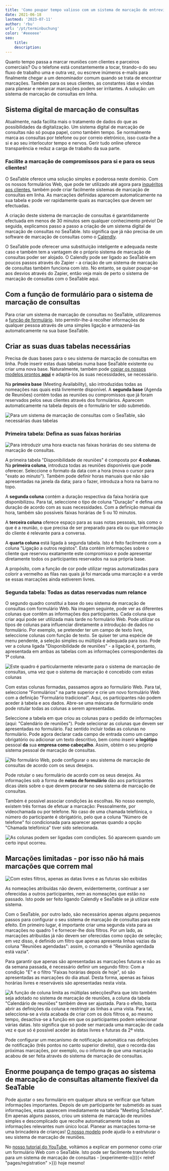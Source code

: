 ```yaml
---
title: 'Como poupar tempo valioso com um sistema de marcação de entrevistas da SeaTable - SeaTable'
date: 2021-06-18
lastmod: '2023-07-11'
author: 'rbu'
url: '/pt/terminbuchung'
color: '#eeeeee'
seo:
    title:
    description:
---
```


Quanto tempo passa a marcar reuniões com clientes e parceiros comerciais? Ou o telefone está constantemente a tocar, tirando-o do seu fluxo de trabalho uma e outra vez, ou escreve inúmeros e-mails para finalmente chegar a um denominador comum quando se trata de encontrar marcações. Também para os seus clientes, as constantes idas e vindas para planear e remarcar marcações podem ser irritantes. A solução: um sistema de marcação de consultas em linha.

## Sistema digital de marcação de consultas

Atualmente, nada facilita mais o tratamento de dados do que as possibilidades da digitalização. Um sistema digital de marcação de consultas não só poupa papel, como também tempo. Se normalmente marca as consultas por telefone ou por correio eletrónico, isso custa-lhe a si e ao seu interlocutor tempo e nervos. Gerir tudo online oferece transparência e reduz a carga de trabalho da sua parte.

### Facilite a marcação de compromissos para si e para os seus clientes!

O SeaTable oferece uma solução simples e poderosa neste domínio. Com os nossos formulários Web, que pode ter utilizado até agora para [inquéritos aos clientes](https://seatable.io/pt/vorlage/ku9n1tyosmmho-8trn7rdg/), também pode criar facilmente sistemas de marcação de consultas em linha. As marcações definidas aparecem automaticamente na sua tabela e pode ver rapidamente quais as marcações que devem ser efectuadas.

A criação deste sistema de marcação de consultas é garantidamente efectuada em menos de 30 minutos sem qualquer conhecimento prévio! De seguida, explicamos passo a passo a criação de um sistema digital de marcação de consultas no SeaTable. Isto significa que já não precisa de um software de marcação de consultas como o [Calendly](https://calendly.com/de/).

O SeaTable pode oferecer uma substituição inteligente e adequada neste caso e também tem a vantagem de o próprio sistema de marcação de consultas poder ser alojado. O Calendly pode ser ligado ao SeaTable em poucos passos através do Zapier - a criação de um sistema de marcação de consultas também funciona com isto. No entanto, se quiser poupar-se aos desvios através do Zapier, então veja mais de perto o sistema de marcação de consultas com o SeaTable aqui.

## Com a função de formulário para o sistema de marcação de consultas

Para criar um sistema de marcação de consultas no SeaTable, utilizaremos a [função de formulário](https://seatable.io/pt/docs/handbuch/datenmanagement/webformulare/). Isto permitir-lhe-á recolher informações de qualquer pessoa através de uma simples ligação e armazená-las automaticamente na sua base SeaTable.

## Criar as suas duas tabelas necessárias

Precisa de duas bases para o seu sistema de marcação de consultas em linha. Pode inserir estas duas tabelas numa base SeaTable existente ou criar uma nova base. Naturalmente, também pode [copiar os nossos modelos prontos **aqui**](https://seatable.io/pt/vorlage/m1su2sncqwmgwfxs1x_jza/) e adaptá-los às suas necessidades, se necessário.

Na **primeira base** (Meeting Availability), são introduzidas todas as nomeações nas quais está livremente disponível. A **segunda base** (Agenda de Reuniões) contém todas as reuniões ou compromissos que já foram reservados pelos seus clientes através dos formulários. Aparecem automaticamente na tabela depois de o formulário ter sido submetido.

![Para um sistema de marcação de consultas com o SeaTable, são necessárias duas tabelas](https://seatable.de/wp-content/uploads/2021/04/Overview-1.jpg)

### Primeira tabela: Defina as suas faixas horárias

![Para introduzir uma hora exacta nas faixas horárias do seu sistema de marcação de consultas.](https://seatable.io/wp-content/uploads/2021/04/Uhrzeit_Rahmen.jpg)

A primeira tabela "Disponibilidade de reuniões" é composta por **4 colunas**. Na **primeira coluna**, introduza todas as reuniões disponíveis que pode oferecer. Seleccione o formato da data com a hora (mova o cursor para "exato ao minuto"). Também pode definir horas manuais que não são apresentadas na janela da data; para o fazer, introduza a hora na barra no topo.

A **segunda coluna** contém a duração respectiva da faixa horária que disponibilizou. Para tal, seleccione o tipo de coluna "Duração" e defina uma duração de acordo com as suas necessidades. Com a definição manual da hora, também são possíveis faixas horárias de 5 ou 10 minutos.

A **terceira coluna** oferece espaço para as suas notas pessoais, tais como o que é a reunião, o que precisa de ser preparado para ela ou que informação do cliente é relevante para a conversa.

A **quarta coluna** está ligada à segunda tabela. Isto é feito facilmente com a coluna "Ligação a outros registos". Esta contém informações sobre o cliente que reservou exatamente este compromisso e pode apresentar diretamente todos os participantes reservados na sua própria base.

A propósito, com a função de cor pode utilizar regras automatizadas para colorir a vermelho as filas nas quais já foi marcada uma marcação e a verde se essas marcações ainda estiverem livres.

### Segunda tabela: Todas as datas reservadas num relance

O segundo quadro constitui a base do seu sistema de marcação de consultas com formulário Web. Na imagem seguinte, pode ver as diferentes colunas que contêm as informações dos participantes. Cada coluna que criar aqui pode ser utilizada mais tarde no formulário Web. Pode utilizar os tipos de colunas para influenciar diretamente a introdução de dados no formulário. Por exemplo, se pretender ter um campo de texto livre, seleccione colunas com função de texto. Se quiser ter uma espécie de menu pendente, a seleção simples ou múltipla é adequada para isso. Pode ver a coluna ligada "Disponibilidade de reuniões" - a ligação é, portanto, apresentada em ambas as tabelas com as informações correspondentes da 1ª coluna.

![Este quadro é particularmente relevante para o sistema de marcação de consultas, uma vez que o sistema de marcação é concebido com estas colunas](https://seatable.de/wp-content/uploads/2021/04/Teilnehmer-1.jpg)

Com estas colunas formadas, passamos agora ao formulário Web. Para tal, seleccione "Formulários" na parte superior e crie um novo formulário Web com a definição "Formulário tradicional". Aqui, os participantes não podem aceder à tabela e aos dados. Abre-se uma máscara de formulário onde pode rotular todas as colunas a serem apresentadas.

Seleccione a tabela em que criou as colunas para o pedido de informações (aqui: "Calendário de reuniões"). Pode selecionar as colunas que devem ser apresentadas no formulário. Faz sentido incluir todas as colunas no formulário. Pode agora declarar cada campo de entrada como um campo obrigatório ou adicionar um texto descritivo, bem como inserir **o logótipo** pessoal **da** sua **empresa como cabeçalho**. Assim, obtém o seu próprio sistema pessoal de marcação de consultas.

![No formulário Web, pode configurar o seu sistema de marcação de consultas de acordo com os seus desejos.](https://seatable.de/wp-content/uploads/2021/04/1st-form.jpg)

Pode rotular o seu formulário de acordo com os seus desejos. As informações sob a forma de **notas de formulário** dão aos participantes dicas úteis sobre o que devem procurar no seu sistema de marcação de consultas.

Também é possível associar condições às escolhas. No nosso exemplo, existem três formas de efetuar a marcação: Pessoalmente, por videochamada ou por telefone. No caso de uma chamada telefónica, o número do participante é obrigatório, pelo que a coluna "Número de telefone" foi condicionada para aparecer apenas quando a opção "Chamada telefónica" tiver sido selecionada.

![As colunas podem ser ligadas com condições. Só aparecem quando um certo input ocorreu.](https://seatable.de/wp-content/uploads/2021/04/2nd-form.jpg)

## Marcações limitadas - por isso não há mais marcações que correm mal

![Com estes filtros, apenas as datas livres e as futuras são exibidas](https://seatable.de/wp-content/uploads/2021/06/frei-zukunft.jpg)

As nomeações atribuídas não devem, evidentemente, continuar a ser oferecidas a outros participantes, nem as nomeações que estão no passado. Isto pode ser feito ligando Calendly e SeaTable se já utilizar este sistema.

Com o SeaTable, por outro lado, são necessários apenas alguns pequenos passos para configurar o seu sistema de marcação de consultas para este efeito. Em primeiro lugar, é importante criar uma segunda vista para as marcações no quadro 1 e fornecer-lhe dois filtros. Por um lado, as marcações atribuídas já não devem ser oferecidas como opção de seleção; em vez disso, é definido um filtro que apenas apresenta linhas vazias da coluna "Reuniões agendadas": assim, o comando é "Reunião agendada está vazia".

Para garantir que apenas são apresentadas as marcações futuras e não as da semana passada, é necessário definir um segundo filtro: Com a condição "E" e o filtro "Faixas horárias depois de hoje", só são apresentadas as marcações do dia atual. Desta forma, apenas as faixas horárias livres e reserváveis são apresentadas nesta vista.

![A função de coluna limita as múltiplas selecções](https://seatable.de/wp-content/uploads/2021/06/Allow-1-row.jpg)Para que isto também seja adotado no sistema de marcação de reuniões, a coluna da tabela "Calendário de reuniões" também deve ser ajustada. Para o efeito, basta abrir as definições da coluna e restringir as linhas a uma vista. Para tal, selecciona-se a vista acabada de criar com os dois filtros e, ao mesmo tempo, desactiva-se a função em que os participantes podem selecionar várias datas. Isto significa que só pode ser marcada uma marcação de cada vez e que só é possível aceder às datas livres e futuras da 2ª vista.

Pode configurar um mecanismo de notificação automática nas definições de notificação (três pontos no canto superior direito), que o recorda das próximas marcações, por exemplo, ou o informa de que uma marcação acabou de ser feita através do sistema de marcação de consultas.

## Enorme poupança de tempo graças ao sistema de marcação de consultas altamente flexível da SeaTable

Pode ajustar o seu formulário em qualquer altura se verificar que faltam informações importantes. Depois de um participante ter submetido as suas informações, estas aparecem imediatamente na tabela "Meeting Schedule". Em apenas alguns passos, criou um sistema de marcação de reuniões simples e descomplicado que recolhe automaticamente todas as informações relevantes num único local. Planear as marcações torna-se uma brincadeira de crianças! [O nosso modelo](https://seatable.io/pt/vorlage/m1su2sncqwmgwfxs1x_jza/) pode ajudá-lo a estruturar o seu sistema de marcação de reuniões.

No [nosso tutorial do YouTube](https://www.youtube.com/watch?v=7Kgzeld0kDM), voltámos a explicar em pormenor como criar um formulário Web com o SeaTable. Isto pode ser facilmente transferido para um sistema de marcação de consultas - [experimente-o]({{< relref "pages/registration" >}}) hoje mesmo!
